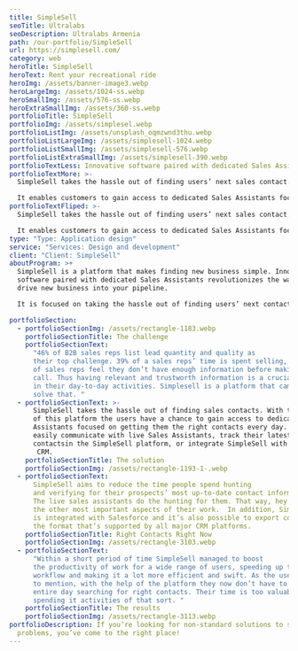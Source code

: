 ```yaml
---
title: SimpleSell
seoTitle: Ultralabs
seoDescription: Ultralabs Armenia
path: /our-portfolio/SimpleSell
url: https://simplesell.com/
category: web
heroTitle: SimpleSell
heroText: Rent your recreational ride
heroImg: /assets/banner-image3.webp
heroLargeImg: /assets/1024-ss.webp
heroSmallImg: /assets/576-ss.webp
heroExtraSmallImg: /assets/360-ss.webp
portfolioTitle: SimpleSell
portfolioImg: /assets/simplesel.webp
portfolioListImg: /assets/unsplash_oqmzwnd3thu.webp
portfolioListLargeImg: /assets/simplesell-1024.webp
portfolioListSmallImg: /assets/simplesell-576.webp
portfolioListExtraSmallImg: /assets/simplesell-390.webp
portfolioTextLess: Innovative software paired with dedicated Sales Assistants.
portfolioTextMore: >-
  SimpleSell takes the hassle out of finding users’ next sales contact.

  It enables customers to gain access to dedicated Sales Assistants focused on getting them the right contacts every day.
portfolioTextFliped: >-
  SimpleSell takes the hassle out of finding users’ next sales contact.

  It enables customers to gain access to dedicated Sales Assistants focused on getting them the right contacts every day.
type: "Type: Application design"
service: "Services: Design and development"
client: "Client: SimpleSell"
aboutProgram: >+
  SimpleSell is a platform that makes finding new business simple. Innovative
  software paired with dedicated Sales Assistants revolutionizes the way you
  drive new business into your pipeline.

  It is focused on taking the hassle out of finding users’ next contact. The Sales Platform integrates with Salesforce.com making the pushing of contacts from SimpleSell to Salesforce.com fast and easy.

portfolioSection:
  - portfolioSectionImg: /assets/rectangle-1183.webp
    portfolioSectionTitle: The challenge
    portfolioSectionText:
      "46% of B2B sales reps list lead quantity and quality as
      their top challenge. 39% of a sales reps’ time is spent selling, and 42%
      of sales reps feel they don’t have enough information before making a
      call. Thus having relevant and trustworth information is a crucial factor
      in their day-to-day activities. Simplesell is a platform that came to
      solve that. "
  - portfolioSectionText: >-
      SimpleSell takes the hassle out of finding sales contacts. With the help
      of this platform the users have a chance to gain access to dedicated Sales
      Assistants focused on getting them the right contacts every day. They can
      easily communicate with live Sales Assistants, track their latest
      contactsin the SimpleSell platform, or integrate SimpleSell with their 
       CRM.
    portfolioSectionTitle: The solution
    portfolioSectionImg: /assets/rectangle-1193-1-.webp
  - portfolioSectionText:
      SimpleSell aims to reduce the time people spend hunting
      and verifying for their prospects’ most up-to-date contact information.
      The live sales assistants do the hunting for them. That way, hey focus on
      the other most important aspects of their work.  In addition, SimpleSell
      is integrated with Salesforce and it’s also possible to export contacts in
      the format that’s supported by all major CRM platforms.
    portfolioSectionTitle: Right Contacts Right Now
    portfolioSectionImg: /assets/rectangle-3103.webp
  - portfolioSectionText:
      "Within a short period of time SimpleSell managed to boost
      the productivity of work for a wide range of users, speeding up their
      workflow and making it a lot more efficient and swift. As the users like
      to mention, with the help of the platform they now don’t have to spend an
      entire day searching for right contacts. Their time is too valuable to be
      spending it activities of that sort. "
    portfolioSectionTitle: The results
    portfolioSectionImg: /assets/rectangle-3113.webp
portfolioDescription: If you’re looking for non-standard solutions to standard
  problems, you’ve come to the right place!
---
```

